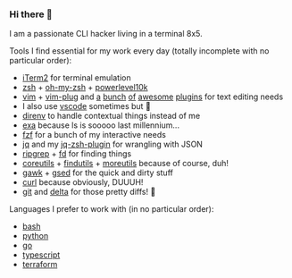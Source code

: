 ### Hi there 👋

I am a passionate CLI hacker living in a terminal 8x5.

Tools I find essential for my work every day (totally incomplete with no particular order):

- [iTerm2](https://iterm2.com/) for terminal emulation
- [zsh](https://www.zsh.org/) + [oh-my-zsh](https://ohmyz.sh) + [powerlevel10k](https://github.com/romkatv/powerlevel10k)
- [vim](https://www.vim.org/) + [vim-plug](https://github.com/junegunn/vim-plug) and 
  [a](https://github.com/tpope/vim-sensible)
  [bunch](https://github.com/easymotion/vim-easymotion) 
  [of](https://github.com/preservim/nerdtree)
  [awesome](https://github.com/dense-analysis/ale)
  [plugins](https://github.com/airblade/vim-gitgutter) for text editing needs
- I also use [vscode](https://code.visualstudio.com/) sometimes but 🤫
- [direnv](https://direnv.net/) to handle contextual things instead of me
- [exa](https://the.exa.website/) because ls is sooooo last millennium...
- [fzf](https://github.com/junegunn/fzf) for a bunch of my interactive needs
- [jq](https://stedolan.github.io/jq/) and my [jq-zsh-plugin](https://github.com/reegnz/jq-zsh-plugin) for wrangling with JSON
- [ripgrep](https://github.com/BurntSushi/ripgrep) + [fd](https://github.com/sharkdp/fd) for finding things
- [coreutils](https://www.gnu.org/software/coreutils/coreutils.html) + 
  [findutils](https://www.gnu.org/software/findutils/) + 
  [moreutils](https://joeyh.name/code/moreutils/) because of course, duh!
- [gawk](https://www.gnu.org/software/gawk/) + [gsed](https://www.gnu.org/software/sed/) for the quick and dirty stuff
- [curl](https://curl.se/) because obviously, DUUUH!
- [git](https://git-scm.com/) and [delta](https://github.com/dandavison/delta) for those pretty diffs! 🤩

Languages I prefer to work with (in no particular order):

- [bash](https://google.github.io/styleguide/shellguide.html)
- [python](https://www.python.org/)
- [go](https://golang.org/)
- [typescript](https://www.typescriptlang.org/)
- [terraform](https://www.terraform.io/)
